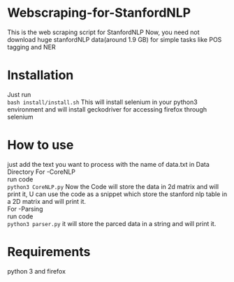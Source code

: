 # Webscraping-for-StanfordNLP
This is the web scraping script for StanfordNLP 
Now, you need not download huge stanfordNLP data(around 1.9 GB) for simple tasks like POS tagging and NER

# Installation 
Just run <br/>
 ```bash install/install.sh```
This will install selenium in your python3 environment and will install geckodriver for accessing firefox through selenium

# How to use 
just add the text you want to process with the name of data.txt in Data Directory
For -CoreNLP<br/>
run code <br/>
```python3 CoreNLP.py```
Now the Code will store the data in 2d matrix and will print it,
U can use the code as a snippet which store the stanford nlp table in a 2D matrix and will print it.<br/>
For -Parsing<br/>
run code<br/>
```python3 parser.py```
it will store the parced data in a string and will print it.<br/>

# Requirements 
python 3 and firefox
